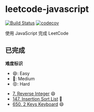 # leetcode-javascript

[![Build Status](https://travis-ci.org/DremyGit/leetcode-javascript.svg?branch=master)](https://travis-ci.org/DremyGit/leetcode-javascript)
[![codecov](https://codecov.io/gh/DremyGit/leetcode-javascript/branch/master/graph/badge.svg)](https://codecov.io/gh/DremyGit/leetcode-javascript)

使用 JavaScript 完成 LeetCode

## 已完成

**难度标识**
* :smile:: Easy
* :triumph:: Medium
* :rage:: Hard

- [7. Reverse Integer](https://github.com/DremyGit/leetcode-javascript/tree/master/src/reverse-integer) :smile:
- [147. Insertion Sort List](https://github.com/DremyGit/leetcode-javascript/tree/master/src/insertion-sort-list) :triumph:
- [650. 2 Keys Keyboard](https://github.com/DremyGit/leetcode-javascript/tree/master/src/2-keys-keyboard) :smile:
